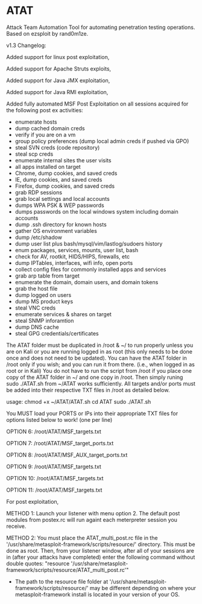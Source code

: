 # ATAT
Attack Team Automation Tool for automating penetration testing operations. Based on ezsploit by rand0m1ze.

v1.3 Changelog:

Added support for linux post exploitation,

Added support for Apache Struts exploits,

Added support for Java JMX exploitation,

Added support for Java RMI exploitation,

Added fully automated MSF Post Exploitation on all sessions acquired for the following post ex activities:
- enumerate hosts
- dump cached domain creds
- verify if you are on a vm
- group policy preferences (dump local admin creds if pushed via GPO)
- steal SVN creds (code repository)
- steal scp creds
- enumerate internal sites the user visits
- all apps installed on target
- Chrome, dump cookies, and saved creds
- IE, dump cookies, and saved creds
- Firefox, dump cookies, and saved creds
- grab RDP sessions
- grab local settings and local accounts
- dumps WPA PSK & WEP passwords
- dumps passwords on the local windows system including domain accounts
- dump .ssh directory for known hosts
- gather OS environment variables
- dump /etc/shadow
- dump user list plus bash/mysql/vim/lastlog/sudoers history
- enum packages, services, mounts, user list, bash
- check for AV, rootkit, HIDS/HIPS, firewalls, etc
- dump IPTables, interfaces, wifi info, open ports
- collect config files for commonly installed apps and services
- grab arp table from target
- enumerate the domain, domain users, and domain tokens
- grab the host file
- dump logged on users
- dump MS product keys
- steal VNC creds
- enumerate services & shares on target
- steal SNMP inforamtion
- dump DNS cache
- steal GPG credentials/certificates


The ATAT folder must be duplicated in /root & ~/ to run properly unless you are on Kali or you are running logged in as root (this only needs to be done once and does not need to be updated).
You can have the ATAT folder in /root only if you wish; and you can run it from there. (i.e., when logged in as root or in Kali)
You do not have to run the script from /root if you place one copy of the ATAT folder in ~/ and one copy in /root. Then simply runing sudo ./ATAT.sh from ~/ATAT works sufficiently.
All targets and/or ports must be added into their respective TXT files in /root as detailed below.



usage:
chmod +x ~/ATAT/ATAT.sh
cd ATAT
sudo ./ATAT.sh

You MUST load your PORTS or IPs into their appropriate TXT files for options listed below to work! (one per line)

OPTION 6:
/root/ATAT/MSF_targets.txt

OPTION 7:
/root/ATAT/MSF_target_ports.txt

OPTION 8:
/root/ATAT/MSF_AUX_target_ports.txt

OPTION 9:
/root/ATAT/MSF_targets.txt

OPTION 10:
/root/ATAT/MSF_targets.txt

OPTION 11:
/root/ATAT/MSF_targets.txt

For post exploitation,

METHOD 1: 
Launch your listener with menu option 2. The default post modules from postex.rc will run againt each meterpreter session you receive.

METHOD 2: You must place the ATAT_multi_post.rc file in the '/usr/share/metasploit-framework/scripts/resource/' directory. This must be done as root. Then, from your listener window, after all of your sessions are in (after your attacks have completed) enter the following command without double quotes: "resource '/usr/share/metasploit-framework/scripts/resource/ATAT_multi_post.rc'"
- The path to the resource file folder at '/usr/share/metasploit-framework/scripts/resource/' may be different depending on where your metasploit-framework install is located in your version of your OS.
